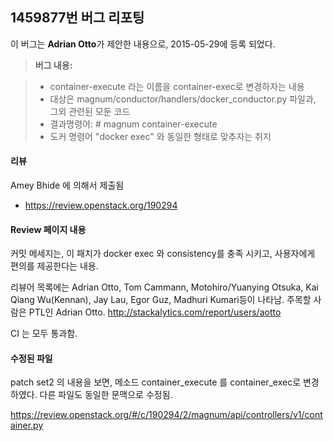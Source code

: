 1459877번 버그 리포팅
-------------

이 버그는  **Adrian Otto**가 제안한 내용으로, 2015-05-29에 등록 되었다. 

> **버그 내용:**

> - container-execute 라는 이름을 container-exec로 변경하자는 내용
> - 대상은 magnum/conductor/handlers/docker_conductor.py 파일과, 그외 관련된 모둔 코드
> - 결과명령어: # magnum container-execute
> - 도커 명령어 "docker exec" 와 동일한 형태로 맞추자는 취지

#### <i class="icon-file"></i> 리뷰

Amey Bhide 에 의해서 제출됨
 - https://review.openstack.org/190294

#### <i class="icon-folder-open"></i> Review 페이지 내용 

커밋 메세지는, 이 패치가 docker exec 와 consistency를 충족 시키고, 사용자에게 편의를 제공한다는 내용. 

리뷰어 목록에는 Adrian Otto, Tom Cammann, Motohiro/Yuanying Otsuka, Kai Qiang Wu(Kennan), Jay Lau, Egor Guz, Madhuri Kumari등이 나타남. 주목할 사람은 PTL인 Adrian Otto. 
http://stackalytics.com/report/users/aotto 

CI 는 모두 통과함.

#### <i class="icon-pencil"></i> 수정된 파일  
patch set2 의 내용을 보면, 메소드 container_execute 를 container_exec로 변경 하였다. 다른 파일도 동일한 문맥으로 수정됨.

https://review.openstack.org/#/c/190294/2/magnum/api/controllers/v1/container.py



